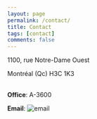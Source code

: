 ```yaml
---
layout: page
permalink: /contact/
title: Contact
tags: [contact]
comments: false
---
```


1100, rue Notre-Dame Ouest

Montréal (Qc) H3C 1K3
<br/>
<br/>

**Office**: A-3600

**Email**: <img src="{{ site.url }}/images/{{ site.owner.email-img }}" alt="email">

